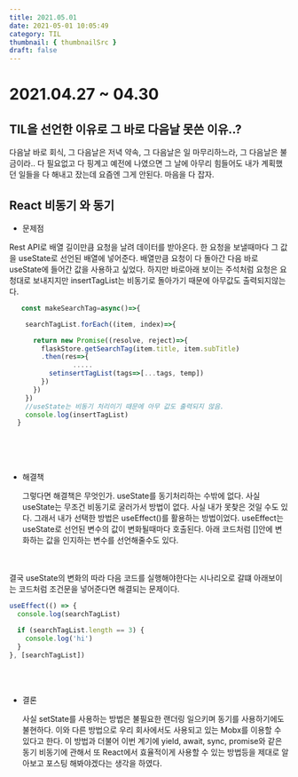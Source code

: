 ```yaml
---
title: 2021.05.01
date: 2021-05-01 10:05:49
category: TIL
thumbnail: { thumbnailSrc }
draft: false
---
```


# 2021.04.27 ~ 04.30

## TIL을 선언한 이유로 그 바로 다음날 못쓴 이유..?

다음날 바로 회식, 그 다음날은 저녁 약속, 그 다음날은 일 마무리하느라, 그 다음날은 불금이라..
다 필요없고 다 핑계고 예전에 나였으면 그 날에 아무리 힘들어도 내가 계획했던 일들을 다 해내고 잤는데 요즘엔 그게 안된다. 마음을 다 잡자.

## React 비동기 와 동기

- 문제점

Rest API로 배열 길이만큼 요청을 날려 데이터를 받아온다. 한 요청을 보낼때마다 그 값을 useState로 선언된 배열에 넣어준다. 배열만큼 요청이 다 돌아간 다음 바로 useState에 들어간 값을 사용하고 싶었다. 하지만 바로아래
보이는 주석처럼 요청은 요청대로 보내지지만 insertTagList는 비동기로 돌아가기 때문에 아무값도 출력되지않는다.

```javascript
   const makeSearchTag=async()=>{

    searchTagList.forEach((item, index)=>{

      return new Promise((resolve, reject)=>{
        flaskStore.getSearchTag(item.title, item.subTitle)
        .then(res=>{
                .....
          setinsertTagList(tags=>[...tags, temp])
        })
      })
    })
    //useState는 비동기 처리이기 때문에 아무 값도 출력되지 않음.
    console.log(insertTagList)
  }
```

<br/><br><br/>

- 해결책

  그렇다면 해결책은 무엇인가. useState를 동기처리하는 수밖에 없다. 사실 useState는 무조건 비동기로 굴러가서 방법이 없다. 사실 내가 못찾은 것일 수도 있다. 그래서 내가 선택한 방법은 useEffect()를 활용하는 방법이었다.
  useEffect는 useState로 선언된 변수의 값이 변화될때마다 호출된다. 아래 코드처럼 []안에 변화하는 값을 인지하는 변수를 선언해줄수도 있다.

<br/><br/>
결국 useState의 변화의 따라 다음 코드를 실행해야한다는 시나리오로 갈떄 아래보이는 코드처럼 조건문을 넣어준다면 해결되는 문제이다.

```javascript
useEffect(() => {
  console.log(searchTagList)

  if (searchTagList.length == 3) {
    console.log('hi')
  }
}, [searchTagList])
```

<br/>
<br/>

- 결론

  사실 setState를 사용하는 방법은 불필요한 랜더링 일으키며 동기를 사용하기에도 불현하다. 이와 다른 방법으로 우리 회사에서도 사용되고 있는 Mobx를 이용할 수 있다고 한다. 이 방법과 더불어 이번 계기에 yield, await, sync, promise와 같은 동기 비동기에 관해서 또 React에서 효율적이게 사용할 수 있는 방법등을 제대로 알아보고 포스팅 해봐야겠다는 생각을 하였다.
